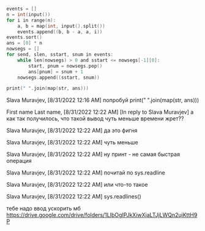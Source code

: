 ```objectivec
events = []
n = int(input())
for i in range(n):
    a, b = map(int, input().split())
    events.append((b, b - a, a, i))
events.sort()
ans = [0] * n
nowsegs = []
for send, slen, sstart, snum in events:
    while len(nowsegs) > 0 and sstart <= nowsegs[-1][0]: 
        start, pnum = nowsegs.pop()
        ans[pnum] = snum + 1
    nowsegs.append((sstart, snum))

print(" ".join(map(str, ans)))
```


Slava Muravjev, [8/31/2022 12:16 AM]
попробуй print(" ".join(map(str, ans)))

First name Last name, [8/31/2022 12:22 AM]
[In reply to Slava Muravjev]
а как так получилось, что такой вывод чуть меньше времени жрет??

Slava Muravjev, [8/31/2022 12:22 AM]
да это фигня

Slava Muravjev, [8/31/2022 12:22 AM]
чуть меньше

Slava Muravjev, [8/31/2022 12:22 AM]
ну принт - не самая быстрая операция

Slava Muravjev, [8/31/2022 12:22 AM]
почитай по sys.readline

Slava Muravjev, [8/31/2022 12:22 AM]
или что-то такое

Slava Muravjev, [8/31/2022 12:22 AM]
sys.readlines()

тебе надо ввод ускорить мб  
https://drive.google.com/drive/folders/1LIbOgIPJkXiwXjaLTJjLWQn2ujKttH9P
